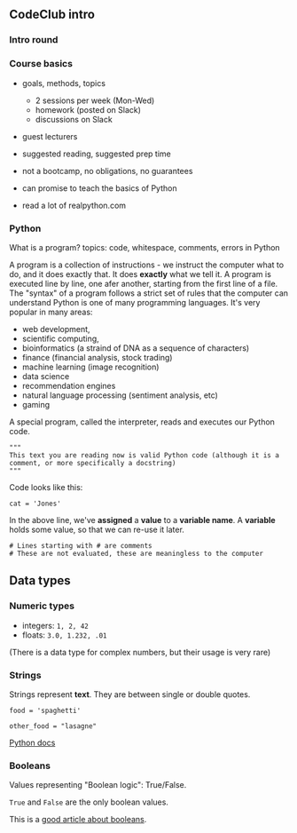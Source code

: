 ## CodeClub intro

### Intro round

### Course basics

- goals, methods, topics
  - 2 sessions per week (Mon-Wed)
  - homework (posted on Slack)
  - discussions on Slack  
- guest lecturers
- suggested reading, suggested prep time

- not a bootcamp, no obligations, no guarantees
- can promise to teach the basics of Python
- read a lot of realpython.com


### Python

What is a program?
topics: code, whitespace, comments, errors in Python

A program is a collection of instructions - we instruct the computer what to do, and it does exactly that. It does **exactly** what we tell it.
A program is executed line by line, one afer another, starting from the first line of a file. The "syntax" of a program follows a strict set of rules that the computer can understand
Python is one of many programming languages. It's very popular in many areas: 
- web development, 
- scientific computing, 
- bioinformatics (a straind of DNA as a sequence of characters)
- finance (financial analysis, stock trading)
- machine learning (image recognition)
- data science
- recommendation engines
- natural language processing (sentiment analysis, etc)
- gaming

A special program, called the interpreter, reads and executes our Python code.

```
"""
This text you are reading now is valid Python code (although it is a comment, or more specifically a docstring)
"""
```

Code looks like this:

```
cat = 'Jones'
```

In the above line, we've **assigned** a **value** to a **variable name**. A **variable** holds some value, so that we can re-use it later.

```
# Lines starting with # are comments
# These are not evaluated, these are meaningless to the computer
```

## Data types


### Numeric types

- integers: `1, 2, 42`  
- floats: `3.0, 1.232, .01`

(There is a data type for complex numbers, but their usage is very rare)

### Strings


Strings represent **text**. They are between single or double quotes.

```
food = 'spaghetti'
```

```
other_food = "lasagne"
```

[Python docs](https://docs.python.org/3/tutorial/introduction.html?fbclid=IwAR3knUj3nO0-f2fYMS5Yb5MbGplB93buRymiE_07F06rufql14v5bKrzErk#strings)


### Booleans

Values representing "Boolean logic": True/False. 

`True` and `False` are the only boolean values.

This is a [good article about booleans](https://thomas-cokelaer.info/tutorials/python/boolean.html?fbclid=IwAR0mg4nzR6uQ4JvneWMGzLH6yiYzeb4Lo_C83ddo5vwXAcy_-lRdH61Q-Gw#notes-about-booleans-and-logical-operators).

